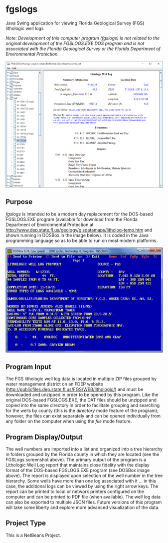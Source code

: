 # fgslogs
Java Swing application for viewing Florida Geological Survey (FGS) lithologic well logs

*Note: Development of this computer program (fgslogs) is not related to the original development of the FGSLOGS.EXE DOS program and is not associated with the Florida Geological Survey or the Florida Department of Environmental Protection.*

![ScreenShot](fgslogs_screenshot.png)

## Purpose

*fgslogs* is intended to be a modern day replacement for the DOS-based FGSLOGS.EXE program (available for download from the Florida Department of Environmental Protection at http://www.dep.state.fl.us/geology/gisdatamaps/litholog-temp.htm and shown running in DOSBox in the image below). It is coded in the Java programming language so as to be able to run on most modern platforms.

![ScreenShot](fgslogs_dos.png)

## Program Input

The FGS lithologic well log data is located in multiple ZIP files grouped by water management district on an FDEP website (http://publicfiles.dep.state.fl.us/FGS/WEB/lithologic/) and must be downloaded and unzipped in order to be opened by this program. Like the original DOS-based FGSLOGS.EXE, the DAT files should be unzipped and copied into the same directory in order to facilitate grouping and searching for the wells by county (this is the *directory* mode feature of the program); however, the files can exist separately and can be opened individually from any folder on the computer when using the *file* mode feature.

## Program Display/Output

The well numbers are imported into a list and organized into a tree hierarchy in folders grouped by the Florida county in which they are located (see the FGSLogs screenshot above). The primary output of the program is a Lithologic Well Log report that maintains close fidelity with the display format of the DOS-based FGSLOGS.EXE program (see DOSBox image above). The report is displayed upon selection of the well number in the tree hierarchy. Some wells have more than one log associated with it ... in this case, the additional logs can be viewed by using the right arrow keys. The report can be printed to local or network printers configured on the computer and can be printed to PDF file (when available). The well log data can also be exported to multiple JSON files. Future versions of this program will take some liberty and explore more advanced visualization of the data.

## Project Type

This is a NetBeans Project.
